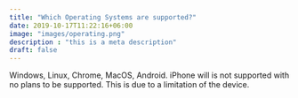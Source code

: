 ```yaml
---
title: "Which Operating Systems are supported?"
date: 2019-10-17T11:22:16+06:00
image: "images/operating.png"
description : "this is a meta description"
draft: false
---
```


Windows, Linux, Chrome, MacOS, Android. iPhone will is not supported with no plans to be supported. This is due to a limitation of the device. 